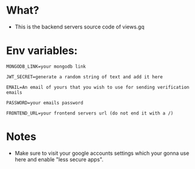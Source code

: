 # What?

- This is the backend servers source code of views.gq

# Env variables:

`MONGODB_LINK=your mongodb link`

`JWT_SECRET=generate a random string of text and add it here`

`EMAIL=An email of yours that you wish to use for sending verification emails`

`PASSWORD=your emails password`

`FRONTEND_URL=your frontend servers url (do not end it with a /)`

# Notes

- Make sure to visit your google accounts settings which your gonna use here and enable "less secure apps".
